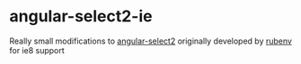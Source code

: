 # angular-select2-ie

Really small modifications to [angular-select2](https://github.com/rubenv/angular-select2) originally developed by [rubenv](https://github.com/rubenv) for ie8 support